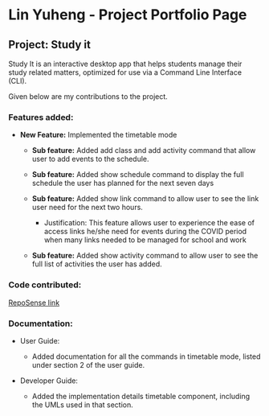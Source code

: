 # Lin Yuheng - Project Portfolio Page

## Project: Study it

Study It is an interactive desktop app that helps students manage their study related matters, 
optimized for use via a Command Line Interface (CLI). 


Given below are my contributions to the project.

### Features added:

* **New Feature:** Implemented the timetable mode

  * **Sub feature:** Added add class and add activity command that allow user to 
  add events to the schedule.
  
  * **Sub feature:** Added show schedule command to display the full schedule
  the user has planned for the next seven days
  
  * **Sub feature:** Added show link command to allow user to see the 
  link user need for the next two hours.
    * Justification: This feature allows user to experience the ease of 
    access links he/she need for events during the COVID period when many
    links needed to be managed for school and work
    
  * **Sub feature:** Added show activity command to allow user to see the
  full list of activities the user has added.
  
### Code contributed: 
  
[RepoSense link](https://nus-cs2113-ay2021s1.github.io/tp-dashboard/#breakdown=true&search=slightlyharp&sort=groupTitle&sortWithin=title&since=2020-09-27&timeframe=commit&mergegroup=&groupSelect=groupByRepos&checkedFileTypes=docs~functional-code~test-code~other)
  
### Documentation:
* User Guide: 
    * Added documentation for all the commands in timetable mode, listed under section 2 of the user guide.

* Developer Guide:
    * Added the implementation details timetable component, including the UMLs used in that section.